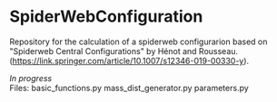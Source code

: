 # SpiderWebConfiguration
Repository for the calculation  of a spiderweb configurarion based on "Spiderweb Central Configurations" by Hénot and Rousseau.(https://link.springer.com/article/10.1007/s12346-019-00330-y).



*In progress* <br>
Files: 
basic_functions.py
mass_dist_generator.py
parameters.py
